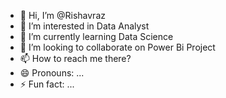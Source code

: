 - 👋 Hi, I’m @Rishavraz
- 👀 I’m interested in Data Analyst 
- 🌱 I’m currently learning Data Science
- 💞️ I’m looking to collaborate on Power Bi Project
- 📫 How to reach me there?
- 😄 Pronouns: ...
- ⚡ Fun fact: ...

<!---
Rishavraz/Rishavraz is a ✨ special ✨ repository because its `README.md` (this file) appears on your GitHub profile.
You can click the Preview link to take a look at your changes.
--->
